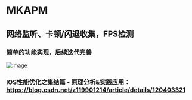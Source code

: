 # MKAPM

## 网络监听、卡顿/闪退收集，FPS检测

### 简单的功能实现，后续迭代完善

![image](https://user-images.githubusercontent.com/13111933/121005063-f9e3bf00-c7c1-11eb-84a2-e037a914f2c5.png)

### IOS性能优化之集结篇 - 原理分析&实践应用：https://blog.csdn.net/z119901214/article/details/120403321
